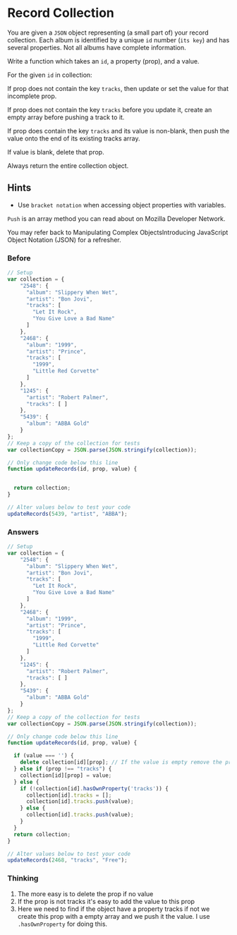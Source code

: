 # Record Collection

You are given a `JSON` object representing (a small part of) your record collection.
Each album is identified by a unique `id` number (`its key`) and has
several properties. Not all albums have complete information.

Write a function which takes an `id`, a property (prop), and a value.

For the given `id` in collection:

If prop does not contain the key `tracks`, then update or set
the value for that incomplete prop.

If prop does not contain the key `tracks` before you update
it, create an empty array before pushing a track to it.

If prop does contain the key `tracks` and its value is non-blank,
then push the value onto the end of its existing tracks array.

If value is blank, delete that prop.

Always return the entire collection object.

## Hints
 - Use `bracket notation` when accessing object properties with variables.

`Push` is an array method you can read about on Mozilla Developer Network.

You may refer back to Manipulating Complex ObjectsIntroducing JavaScript Object Notation (JSON) for a refresher.

### Before

```javascript
// Setup
var collection = {
    "2548": {
      "album": "Slippery When Wet",
      "artist": "Bon Jovi",
      "tracks": [
        "Let It Rock",
        "You Give Love a Bad Name"
      ]
    },
    "2468": {
      "album": "1999",
      "artist": "Prince",
      "tracks": [
        "1999",
        "Little Red Corvette"
      ]
    },
    "1245": {
      "artist": "Robert Palmer",
      "tracks": [ ]
    },
    "5439": {
      "album": "ABBA Gold"
    }
};
// Keep a copy of the collection for tests
var collectionCopy = JSON.parse(JSON.stringify(collection));

// Only change code below this line
function updateRecords(id, prop, value) {


  return collection;
}

// Alter values below to test your code
updateRecords(5439, "artist", "ABBA");
```

### Answers

```javascript
// Setup
var collection = {
    "2548": {
      "album": "Slippery When Wet",
      "artist": "Bon Jovi",
      "tracks": [
        "Let It Rock",
        "You Give Love a Bad Name"
      ]
    },
    "2468": {
      "album": "1999",
      "artist": "Prince",
      "tracks": [
        "1999",
        "Little Red Corvette"
      ]
    },
    "1245": {
      "artist": "Robert Palmer",
      "tracks": [ ]
    },
    "5439": {
      "album": "ABBA Gold"
    }
};
// Keep a copy of the collection for tests
var collectionCopy = JSON.parse(JSON.stringify(collection));

// Only change code below this line
function updateRecords(id, prop, value) {

  if (value === '') {
    delete collection[id][prop]; // If the value is empty remove the prop
  } else if (prop !== "tracks") {
    collection[id][prop] = value;
  } else {
    if (!collection[id].hasOwnProperty('tracks')) {
      collection[id].tracks = [];
      collection[id].tracks.push(value);
    } else {
      collection[id].tracks.push(value);
    }
  }
  return collection;
}

// Alter values below to test your code
updateRecords(2468, "tracks", "Free");
```

### Thinking

1. The more easy is to delete the prop if no value
2. If the prop is not tracks it's easy to add the value to this prop
3. Here we need to find if the object have a property tracks if not we create
this prop with a empty array and we push it the value. I use `.hasOwnProperty` for
doing this.
